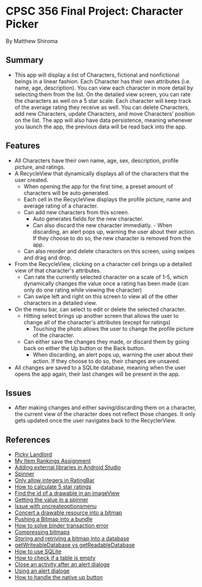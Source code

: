 # CPSC 356 Final Project: Character Picker
By Matthew Shiroma

## Summary
- This app will display a list of Characters, fictional and nonfictional beings in a linear fashion. Each Character has their own attributes (i.e. name, age, description). You can view each character in more detail by selecting them from the list. On the detailed view screen, you can rate the characters as well on a 5 star scale. Each character will keep track of the average rating they receive as well. You can delete Characters, add new Characters, update Characters, and move Characters’ position on the list. The app will also have data persistence, meaning whenever you launch the app, the previous data will be read back into the app.

## Features
- All Characters have their own name, age, sex, description, profile picture, and ratings.
- A RecycleView that dynamically displays all of the characters that the user created.
  - When opening the app for the first time, a preset amount of characters will be auto generated.
  - Each cell in the RecycleView displays the profile picture, name and average rating of a character.
  - Can add new characters from this screen.
    - Auto generates fields for the new character.
    - Can also discard the new character immediatly.
          - When discarding, an alert pops up, warning the user about their action. If they choose to do so, the new character is removed from the app.
  - Can also reorder and delete characters on this screen, using swipes and drag and drop.
- From the RecycleView, clicking on a character cell brings up a detailed view of that character's attributes.
  - Can rate the currently selected character on a scale of 1-5, which dynamically changes the value once a rating has been made (can only do one rating while viewing the character)
  - Can swipe left and right on this screen to view all of the other characters in a detailed view.
- On the menu bar, can select to edit or delete the selected character.
  - Hitting select brings up another screen that allows the user to change all of the character's attributes (except for ratings)
    - Touching the photo allows the user to change the profile picture of the character.
  - Can either save the changes they made, or discard them by going back on either the Up button or the Back button.
    - When discarding, an alert pops up, warning the user about their action. If they choose to do so, their changes are unsaved.
- All changes are saved to a SQLite database, meaning when the user opens the app again, their last changes will be present in the app.    

## Issues
- After making changes and either saving/discarding them on a character, the current view of the character does not reflect those changes. It only gets updated once the user navigates back to the RecyclerView.

## References
- [Picky Landlord](https://github.com/ChapmanCPSC356Fall2017/picky-landlord)
- [My Item Rankings Assignment](https://github.com/ChapmanCPSC356Fall2017/item-rankings-shiro105)
- [Adding external libraries in Android Studio](https://stackoverflow.com/questions/25610727/adding-external-library-in-android-studio)
- [Spinner](https://www.mkyong.com/android/android-spinner-drop-down-list-example/)
- [Only allow integers in RatingBar](https://stackoverflow.com/questions/14218029/how-to-allow-full-values-integers-only-in-ratingbars)
- [How to calculate 5 star ratings](https://stackoverflow.com/questions/10196579/algorithm-used-to-calculate-5-star-ratings)
- [Find the id of a drawable in an imageView](https://stackoverflow.com/questions/4526585/get-the-id-of-a-drawable-in-imageview)
- [Getting the value in a spinner](https://stackoverflow.com/questions/10331854/how-to-get-spinner-selected-item-value-to-string)
- [Issue with oncreateoptionsmenu](https://stackoverflow.com/questions/20226897/oncreateoptionsmenu-not-called-in-fragment)
- [Concert a drawable resource into a bitmap](https://stackoverflow.com/questions/8717333/converting-drawable-resource-image-into-bitmap)
- [Pushing a Bitmap into a bundle](https://stackoverflow.com/questions/33797036/how-to-send-the-bitmap-into-bundle)
- [How to solve binder transaction error](https://stackoverflow.com/questions/23407821/how-to-solve-error-failed-binder-transaction-in-android-4-4)
- [Compressing bitmaps](https://stackoverflow.com/questions/8417034/how-to-make-bitmap-compress-without-change-the-bitmap-size)
- [Storing and retriving a bitmap into a database](https://stackoverflow.com/questions/11790104/how-to-storebitmap-image-and-retrieve-image-from-sqlite-database-in-android)
- [getWriteableDatabase vs getReadableDatabase](https://stackoverflow.com/questions/6597277/getwritabledatabase-vs-getreadabledatabase)
- [How to use SQLite](https://developer.android.com/training/data-storage/sqlite.html)
- [How to check if a table is empty](https://stackoverflow.com/questions/22630307/sqlite-check-if-table-is-empty)
- [Close an activity after an alert dialoge](https://forums.xamarin.com/discussion/15804/close-activity-after-alert-dialog)
- [Using an alert dialoge](https://stackoverflow.com/questions/2115758/how-do-i-display-an-alert-dialog-on-android)
- [How to handle the native up button](https://stackoverflow.com/questions/8887390/how-to-handle-up-button)
